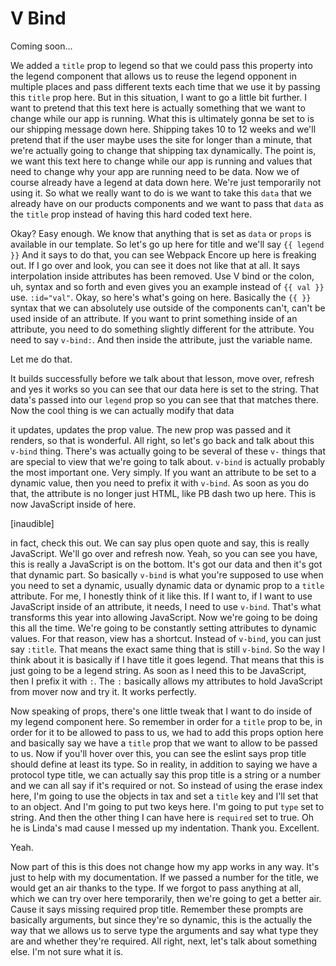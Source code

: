 # V Bind

Coming soon...

We added a `title` prop to legend so that we could pass this property into the legend
component that allows us to reuse the legend opponent in multiple places and pass
different texts each time that we use it by passing this `title` prop here. But in this
situation, I want to go a little bit further. I want to pretend that this text here
is actually something that we want to change while our app is running. What this is
ultimately gonna be set to is our shipping message down here. Shipping takes 10 to 12
weeks and we'll pretend that if the user maybe uses the site for longer than a
minute, that we're actually going to change that shipping tax dynamically. The point
is, we want this text here to change while our app is running and values that need to
change why your app are running need to be data. Now we of course already have a
legend at data down here. We're just temporarily not using it. So what we really want
to do is we want to take this `data` that we already have on our products components
and we want to pass that `data` as the `title` prop instead of having this hard coded
text here.

Okay? Easy enough. We know that anything that is set as `data` or `props` is available
in our template. So let's go up here for title and we'll say `{{ legend }}`
And it says to do that, you can see Webpack Encore up here is freaking out. If I go
over and look, you can see it does not like that at all. It says interpolation inside
attributes has been removed. Use V bind or the colon, uh, syntax and so forth and
even gives you an example instead of `{{ val }}` use. `:id="val"`. Okay,
so here's what's going on here. Basically the `{{ }}` syntax that we can
absolutely use outside of the components can't, can't be used inside of an attribute.
If you want to print something inside of an attribute, you need to do something
slightly different for the attribute. You need to say `v-bind:`. And then
inside the attribute, just the variable name.

Let me do that.

It builds successfully before we talk about that lesson, move over, refresh and yes
it works so you can see that our data here is set to the string. That data's passed
into our `legend` prop so you can see that that matches there. Now the cool thing is we
can actually modify that data

it updates, updates the prop value. The new prop was passed and it renders, so that
is wonderful. All right, so let's go back and talk about this `v-bind` thing. There's
was actually going to be several of these `v-` things that are special to view that
we're going to talk about. `v-bind` is actually probably the most important one. Very
simply. If you want an attribute to be set to a dynamic value, then you need to
prefix it with `v-bind`. As soon as you do that, the attribute is no longer
just HTML, like PB dash two up here. This is now JavaScript inside of here.

[inaudible]

in fact, check this out. We can say plus open quote and say, this is really
JavaScript. We'll go over and refresh now. Yeah, so you can see you have, this is
really a JavaScript is on the bottom. It's got our data and then it's got that
dynamic part. So basically `v-bind` is what you're supposed to use when you need to
set a dynamic, usually dynamic data or dynamic prop to a `title` attribute. For me, I
honestly think of it like this. If I want to, if I want to use JavaScript inside of
an attribute, it needs, I need to use `v-bind`. That's what transforms this year into
allowing JavaScript. Now we're going to be doing this all the time. We're going to be
constantly setting attributes to dynamic values. For that reason, view has a
shortcut. Instead of `v-bind`, you can just say `:title`. That means the exact
same thing that is still `v-bind`. So the way I think about it is basically if I
have title it goes legend. That means that this is just going to be a legend string.
As soon as I need this to be JavaScript, then I prefix it with `:`. The `:`
basically allows my attributes to hold JavaScript from mover now and try it. It works
perfectly.

Now speaking of props, there's one little tweak that I want to do inside of my legend
component here. So remember in order for a `title` prop to be, in order for it to be
allowed to pass to us, we had to add this props option here and basically say we have
a `title` prop that we want to allow to be passed to us. Now if you'll hover over this,
you can see the eslint says prop title should define at least its type. So in reality,
in addition to saying we have a protocol type title, we can actually say this prop
title is a string or a number and we can all say if it's required or not. So instead
of using the erase index here, I'm going to use the objects in tax and set a `title`
key and I'll set that to an object. And I'm going to put two keys here. I'm going to
put `type` set to string. And then the other thing I can have here is `required` set to
true. Oh he is Linda's mad cause I messed up my indentation. Thank you. Excellent.

Yeah.

Now part of this is this does not change how my app works in any way. It's just to
help with my documentation. If we passed a number for the title, we would get an air
thanks to the type. If we forgot to pass anything at all, which we can try over here
temporarily, then we're going to get a better air. Cause it says missing required
prop title. Remember these prompts are basically arguments, but since they're so
dynamic, this is the actually the way that we allows us to serve type the arguments
and say what type they are and whether they're required. All right, next, let's talk
about something else. I'm not sure what it is.

